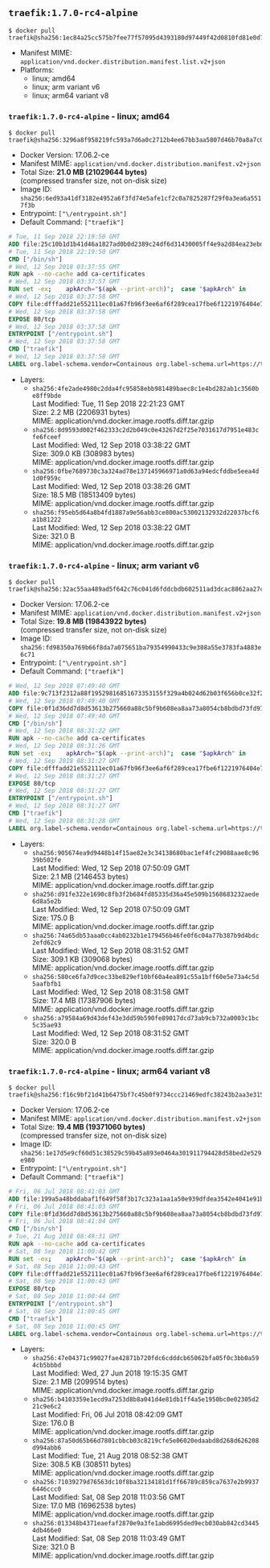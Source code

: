 ## `traefik:1.7.0-rc4-alpine`

```console
$ docker pull traefik@sha256:1ec84a25cc575b7fee77f57095d4393180d97449f42d0810fd81e0d7b2a8389b
```

-	Manifest MIME: `application/vnd.docker.distribution.manifest.list.v2+json`
-	Platforms:
	-	linux; amd64
	-	linux; arm variant v6
	-	linux; arm64 variant v8

### `traefik:1.7.0-rc4-alpine` - linux; amd64

```console
$ docker pull traefik@sha256:3296a8f958219fc593a7d6a0c2712b4ee67bb3aa5807d46b70a8a7c025ce0498
```

-	Docker Version: 17.06.2-ce
-	Manifest MIME: `application/vnd.docker.distribution.manifest.v2+json`
-	Total Size: **21.0 MB (21029644 bytes)**  
	(compressed transfer size, not on-disk size)
-	Image ID: `sha256:6ed93a41df3182e4952a6f3fd74e5afe1cf2c0a7825287f29f0a3ea6a5517f3b`
-	Entrypoint: `["\/entrypoint.sh"]`
-	Default Command: `["traefik"]`

```dockerfile
# Tue, 11 Sep 2018 22:19:50 GMT
ADD file:25c10b1d1b41d46a1827ad0b0d2389c24df6d31430005ff4e9a2d84ea23ebd42 in / 
# Tue, 11 Sep 2018 22:19:50 GMT
CMD ["/bin/sh"]
# Wed, 12 Sep 2018 03:37:55 GMT
RUN apk --no-cache add ca-certificates
# Wed, 12 Sep 2018 03:37:57 GMT
RUN set -ex; 	apkArch="$(apk --print-arch)"; 	case "$apkArch" in 		armhf) arch='arm' ;; 		aarch64) arch='arm64' ;; 		x86_64) arch='amd64' ;; 		*) echo >&2 "error: unsupported architecture: $apkArch"; exit 1 ;; 	esac; 	wget --quiet -O /usr/local/bin/traefik "https://github.com/containous/traefik/releases/download/v1.7.0-rc4/traefik_linux-$arch"; 	chmod +x /usr/local/bin/traefik
# Wed, 12 Sep 2018 03:37:58 GMT
COPY file:dfffadd21e552111ec01a67fb96f3ee6af6f289cea17fbe6f1221976404e73b3 in / 
# Wed, 12 Sep 2018 03:37:58 GMT
EXPOSE 80/tcp
# Wed, 12 Sep 2018 03:37:58 GMT
ENTRYPOINT ["/entrypoint.sh"]
# Wed, 12 Sep 2018 03:37:58 GMT
CMD ["traefik"]
# Wed, 12 Sep 2018 03:37:58 GMT
LABEL org.label-schema.vendor=Containous org.label-schema.url=https://traefik.io org.label-schema.name=Traefik org.label-schema.description=A modern reverse-proxy org.label-schema.version=v1.7.0-rc4 org.label-schema.docker.schema-version=1.0
```

-	Layers:
	-	`sha256:4fe2ade4980c2dda4fc95858ebb981489baec8c1e4bd282ab1c3560be8ff9bde`  
		Last Modified: Tue, 11 Sep 2018 22:21:23 GMT  
		Size: 2.2 MB (2206931 bytes)  
		MIME: application/vnd.docker.image.rootfs.diff.tar.gzip
	-	`sha256:8d9593d002f462333c2d2b049c0e43267d2f25e7031617d7951e483cfe6fceef`  
		Last Modified: Wed, 12 Sep 2018 03:38:22 GMT  
		Size: 309.0 KB (308983 bytes)  
		MIME: application/vnd.docker.image.rootfs.diff.tar.gzip
	-	`sha256:0fbe7689730c3a324ad78e137145966971a0d63a94edcfddbe5eea4d1d0f959c`  
		Last Modified: Wed, 12 Sep 2018 03:38:26 GMT  
		Size: 18.5 MB (18513409 bytes)  
		MIME: application/vnd.docker.image.rootfs.diff.tar.gzip
	-	`sha256:f95eb5d64a8b4fd1887a9e56abb3ce800ac53002132932d22037bcf6a1b81222`  
		Last Modified: Wed, 12 Sep 2018 03:38:22 GMT  
		Size: 321.0 B  
		MIME: application/vnd.docker.image.rootfs.diff.tar.gzip

### `traefik:1.7.0-rc4-alpine` - linux; arm variant v6

```console
$ docker pull traefik@sha256:32ac55aa489ad5f642c76c041d6fddcbdb602511ad3dcac8862aa27cbb2de18a
```

-	Docker Version: 17.06.2-ce
-	Manifest MIME: `application/vnd.docker.distribution.manifest.v2+json`
-	Total Size: **19.8 MB (19843922 bytes)**  
	(compressed transfer size, not on-disk size)
-	Image ID: `sha256:fd98350a769b66f8da7a075651ba79354990433c9e308a55e3783fa4883e6c71`
-	Entrypoint: `["\/entrypoint.sh"]`
-	Default Command: `["traefik"]`

```dockerfile
# Wed, 12 Sep 2018 07:49:40 GMT
ADD file:9c713f2312a88f19529816851673353155f329a4b024d62b03f656b0ce32f2a6 in / 
# Wed, 12 Sep 2018 07:49:40 GMT
COPY file:0f1d36dd7d8d53613b275660a88c5bf9b608ea8aa73a8054cb8bdbd73fd971ac in /etc/localtime 
# Wed, 12 Sep 2018 07:49:40 GMT
CMD ["/bin/sh"]
# Wed, 12 Sep 2018 08:31:22 GMT
RUN apk --no-cache add ca-certificates
# Wed, 12 Sep 2018 08:31:26 GMT
RUN set -ex; 	apkArch="$(apk --print-arch)"; 	case "$apkArch" in 		armhf) arch='arm' ;; 		aarch64) arch='arm64' ;; 		x86_64) arch='amd64' ;; 		*) echo >&2 "error: unsupported architecture: $apkArch"; exit 1 ;; 	esac; 	wget --quiet -O /usr/local/bin/traefik "https://github.com/containous/traefik/releases/download/v1.7.0-rc4/traefik_linux-$arch"; 	chmod +x /usr/local/bin/traefik
# Wed, 12 Sep 2018 08:31:27 GMT
COPY file:dfffadd21e552111ec01a67fb96f3ee6af6f289cea17fbe6f1221976404e73b3 in / 
# Wed, 12 Sep 2018 08:31:27 GMT
EXPOSE 80/tcp
# Wed, 12 Sep 2018 08:31:27 GMT
ENTRYPOINT ["/entrypoint.sh"]
# Wed, 12 Sep 2018 08:31:27 GMT
CMD ["traefik"]
# Wed, 12 Sep 2018 08:31:28 GMT
LABEL org.label-schema.vendor=Containous org.label-schema.url=https://traefik.io org.label-schema.name=Traefik org.label-schema.description=A modern reverse-proxy org.label-schema.version=v1.7.0-rc4 org.label-schema.docker.schema-version=1.0
```

-	Layers:
	-	`sha256:905674ea9d9448b14f15ae82e3c34138680bac1ef4fc29088aae8c9639b502fe`  
		Last Modified: Wed, 12 Sep 2018 07:50:09 GMT  
		Size: 2.1 MB (2146453 bytes)  
		MIME: application/vnd.docker.image.rootfs.diff.tar.gzip
	-	`sha256:d91fe322e1690c8fb3f2b684fd85335d36a45e509b1568683232aede6d8a5e2b`  
		Last Modified: Wed, 12 Sep 2018 07:50:09 GMT  
		Size: 175.0 B  
		MIME: application/vnd.docker.image.rootfs.diff.tar.gzip
	-	`sha256:74a65db53aaa0cc4ab0232b1e179456b46fe0f6c04a77b387b9d4bdc2efd62c9`  
		Last Modified: Wed, 12 Sep 2018 08:31:52 GMT  
		Size: 309.1 KB (309068 bytes)  
		MIME: application/vnd.docker.image.rootfs.diff.tar.gzip
	-	`sha256:580ce6fa7d9cec33be829ef10bf60a4ea891c55a1bff60e5e73a4c5d5aafbfb1`  
		Last Modified: Wed, 12 Sep 2018 08:31:58 GMT  
		Size: 17.4 MB (17387906 bytes)  
		MIME: application/vnd.docker.image.rootfs.diff.tar.gzip
	-	`sha256:a79584a69d43def43e3dd59b590fe89017dcd73ab9cb732a0003c1bc5c35ae93`  
		Last Modified: Wed, 12 Sep 2018 08:31:52 GMT  
		Size: 320.0 B  
		MIME: application/vnd.docker.image.rootfs.diff.tar.gzip

### `traefik:1.7.0-rc4-alpine` - linux; arm64 variant v8

```console
$ docker pull traefik@sha256:f16c9bf21d41b6475bf7c45b0f9734ccc21469edfc38243b2aa3e315b6779bb7
```

-	Docker Version: 17.06.2-ce
-	Manifest MIME: `application/vnd.docker.distribution.manifest.v2+json`
-	Total Size: **19.4 MB (19371060 bytes)**  
	(compressed transfer size, not on-disk size)
-	Image ID: `sha256:1e17d5e9cf60d51c38529c59b45a893e0464a301911794428d58bed2e529e980`
-	Entrypoint: `["\/entrypoint.sh"]`
-	Default Command: `["traefik"]`

```dockerfile
# Fri, 06 Jul 2018 08:41:03 GMT
ADD file:199a5a48bddabaf1f649f58f3b17c323a1aa1a50e939dfdea3542e4041e91b7b in / 
# Fri, 06 Jul 2018 08:41:03 GMT
COPY file:0f1d36dd7d8d53613b275660a88c5bf9b608ea8aa73a8054cb8bdbd73fd971ac in /etc/localtime 
# Fri, 06 Jul 2018 08:41:04 GMT
CMD ["/bin/sh"]
# Tue, 21 Aug 2018 08:49:31 GMT
RUN apk --no-cache add ca-certificates
# Sat, 08 Sep 2018 11:00:42 GMT
RUN set -ex; 	apkArch="$(apk --print-arch)"; 	case "$apkArch" in 		armhf) arch='arm' ;; 		aarch64) arch='arm64' ;; 		x86_64) arch='amd64' ;; 		*) echo >&2 "error: unsupported architecture: $apkArch"; exit 1 ;; 	esac; 	wget --quiet -O /usr/local/bin/traefik "https://github.com/containous/traefik/releases/download/v1.7.0-rc4/traefik_linux-$arch"; 	chmod +x /usr/local/bin/traefik
# Sat, 08 Sep 2018 11:00:43 GMT
COPY file:dfffadd21e552111ec01a67fb96f3ee6af6f289cea17fbe6f1221976404e73b3 in / 
# Sat, 08 Sep 2018 11:00:43 GMT
EXPOSE 80/tcp
# Sat, 08 Sep 2018 11:00:44 GMT
ENTRYPOINT ["/entrypoint.sh"]
# Sat, 08 Sep 2018 11:00:45 GMT
CMD ["traefik"]
# Sat, 08 Sep 2018 11:00:45 GMT
LABEL org.label-schema.vendor=Containous org.label-schema.url=https://traefik.io org.label-schema.name=Traefik org.label-schema.description=A modern reverse-proxy org.label-schema.version=v1.7.0-rc4 org.label-schema.docker.schema-version=1.0
```

-	Layers:
	-	`sha256:47e04371c99027fae42871b720fdc6cdddcb65062bfa05f0c3bb0a594cb5bbbd`  
		Last Modified: Wed, 27 Jun 2018 19:15:35 GMT  
		Size: 2.1 MB (2099514 bytes)  
		MIME: application/vnd.docker.image.rootfs.diff.tar.gzip
	-	`sha256:b4103359e1ecd9a7253d8b8a041d4e81db1ff4a5e1950bc0e02305d221c9e6c2`  
		Last Modified: Fri, 06 Jul 2018 08:42:09 GMT  
		Size: 176.0 B  
		MIME: application/vnd.docker.image.rootfs.diff.tar.gzip
	-	`sha256:87a50d65b66d7801cbbcb03c8219cfe5e06020edaabd8d268d626208d994abb6`  
		Last Modified: Tue, 21 Aug 2018 08:52:38 GMT  
		Size: 308.5 KB (308511 bytes)  
		MIME: application/vnd.docker.image.rootfs.diff.tar.gzip
	-	`sha256:71039279d76563dc10f8ba32134181d1ff66789c859ca7637e2b99376446ccc0`  
		Last Modified: Sat, 08 Sep 2018 11:03:56 GMT  
		Size: 17.0 MB (16962538 bytes)  
		MIME: application/vnd.docker.image.rootfs.diff.tar.gzip
	-	`sha256:013348b4371eaefaf2870e9a3fe1abd6995ded9ecb030ab842cd34454db466e0`  
		Last Modified: Sat, 08 Sep 2018 11:03:49 GMT  
		Size: 321.0 B  
		MIME: application/vnd.docker.image.rootfs.diff.tar.gzip
